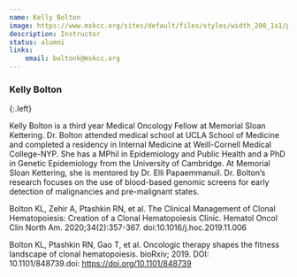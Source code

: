 ```yaml
---
name: Kelly Bolton
image: https://www.mskcc.org/sites/default/files/styles/width_200_1x1/public/node/150418/3x2/bolton_170926_03.jpg?h=242cd5c8
description: Instructor
status: alumni
links:
    email: boltonk@mskcc.org
---
```


### Kelly Bolton
{:.left}

Kelly Bolton is a third year Medical Oncology Fellow at Memorial Sloan Kettering. Dr. Bolton attended medical school at UCLA School of Medicine and completed a residency in Internal Medicine at Weill-Cornell Medical College-NYP. She has a MPhil in Epidemiology and Public Health and a PhD in Genetic Epidemiology from the University of Cambridge. At Memorial Sloan Kettering, she is mentored by Dr. Elli Papaemmanuil. Dr. Bolton’s research focuses on the use of blood-based genomic screens for early detection of malignancies and pre-malignant states.

Bolton KL, Zehir A, Ptashkin RN, et al. The Clinical Management of Clonal Hematopoiesis: Creation of a Clonal Hematopoiesis Clinic. Hematol Oncol Clin North Am. 2020;34(2):357-367. doi:10.1016/j.hoc.2019.11.006

Bolton KL, Ptashkin RN, Gao T, et al. Oncologic therapy shapes the fitness landscape of clonal hematopoiesis. bioRxiv; 2019. DOI: 10.1101/848739.doi: https://doi.org/10.1101/848739

  
        